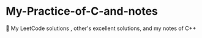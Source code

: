 # My-Practice-of-C-and-notes
🔑 My LeetCode solutions , other's excellent solutions, and my notes of C++
